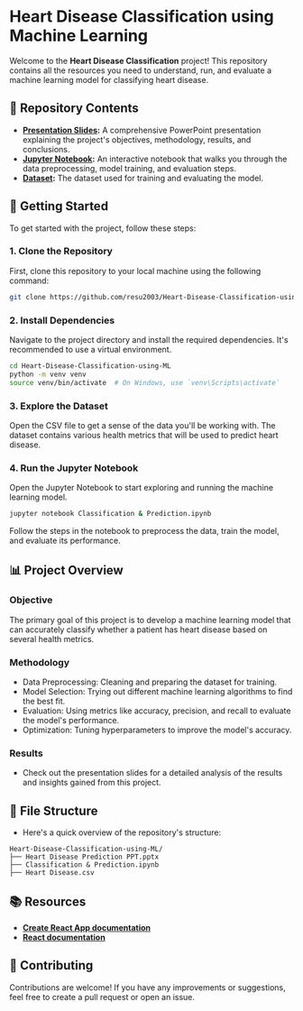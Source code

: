 # Heart Disease Classification using Machine Learning

Welcome to the **Heart Disease Classification** project! This repository contains all the resources you need to understand, run, and evaluate a machine learning model for classifying heart disease.

## 📂 Repository Contents

- **[Presentation Slides](./Heart_Disease_Classification_Presentation.pptx):** A comprehensive PowerPoint presentation explaining the project's objectives, methodology, results, and conclusions.
- **[Jupyter Notebook](./Heart_Disease_Classification.ipynb):** An interactive notebook that walks you through the data preprocessing, model training, and evaluation steps.
- **[Dataset](./heart_disease_data.csv):** The dataset used for training and evaluating the model.

## 🚀 Getting Started

To get started with the project, follow these steps:

### 1. Clone the Repository

First, clone this repository to your local machine using the following command:

```sh
git clone https://github.com/resu2003/Heart-Disease-Classification-using-ML.git
```

### 2. Install Dependencies
Navigate to the project directory and install the required dependencies. It's recommended to use a virtual environment.

```sh
cd Heart-Disease-Classification-using-ML
python -m venv venv
source venv/bin/activate  # On Windows, use `venv\Scripts\activate`
```

### 3. Explore the Dataset
Open the CSV file to get a sense of the data you'll be working with. The dataset contains various health metrics that will be used to predict heart disease.

### 4. Run the Jupyter Notebook
Open the Jupyter Notebook to start exploring and running the machine learning model.

```sh
jupyter notebook Classification & Prediction.ipynb
```
Follow the steps in the notebook to preprocess the data, train the model, and evaluate its performance.


## 📊 Project Overview
### Objective
The primary goal of this project is to develop a machine learning model that can accurately classify whether a patient has heart disease based on several health metrics.

### Methodology
- Data Preprocessing: Cleaning and preparing the dataset for training.
- Model Selection: Trying out different machine learning algorithms to find the best fit.
- Evaluation: Using metrics like accuracy, precision, and recall to evaluate the model's performance.
- Optimization: Tuning hyperparameters to improve the model's accuracy.

### Results
- Check out the presentation slides for a detailed analysis of the results and insights gained from this project.

## 📂 File Structure
- Here's a quick overview of the repository's structure:

```plaintext
Heart-Disease-Classification-using-ML/
├── Heart Disease Prediction PPT.pptx
├── Classification & Prediction.ipynb
├── Heart Disease.csv
```

## 📚 Resources
- **[Create React App documentation](https://create-react-app.dev/docs/getting-started/)**
- **[React documentation](https://react.dev/)**

## 🤝 Contributing
Contributions are welcome! If you have any improvements or suggestions, feel free to create a pull request or open an issue.
